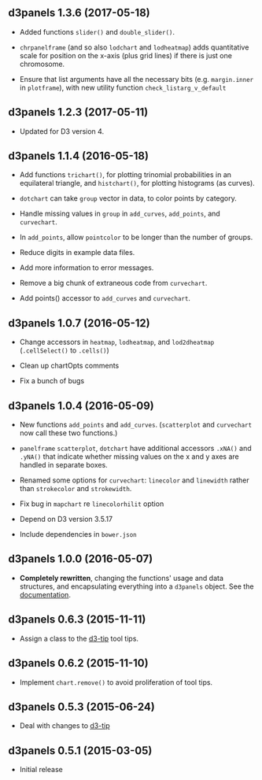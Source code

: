 ## d3panels 1.3.6 (2017-05-18)

- Added functions `slider()` and `double_slider()`.

- `chrpanelframe` (and so also `lodchart` and `lodheatmap`) adds
  quantitative scale for position on the x-axis (plus grid lines) if
  there is just one chromosome.

- Ensure that list arguments have all the necessary bits
  (e.g. `margin.inner` in `plotframe`),
  with new utility function `check_listarg_v_default`


## d3panels 1.2.3 (2017-05-11)

- Updated for D3 version 4.


## d3panels 1.1.4 (2016-05-18)

- Add functions `trichart()`, for plotting trinomial probabilities in an
  equilateral triangle, and `histchart()`, for plotting histograms (as
  curves).

- `dotchart` can take `group` vector in data, to color points by category.

- Handle missing values in `group` in `add_curves`, `add_points`, and
  `curvechart`.

- In `add_points`, allow `pointcolor` to be longer than the number of
  groups.

- Reduce digits in example data files.

- Add more information to error messages.

- Remove a big chunk of extraneous code from `curvechart`.

- Add points() accessor to `add_curves` and `curvechart`.


## d3panels 1.0.7 (2016-05-12)

- Change accessors in `heatmap`, `lodheatmap`, and `lod2dheatmap`
  (`.cellSelect()` to `.cells()`)

- Clean up chartOpts comments

- Fix a bunch of bugs


## d3panels 1.0.4 (2016-05-09)

- New functions `add_points` and `add_curves`. (`scatterplot`
  and `curvechart` now call these two functions.)

- `panelframe` `scatterplot`, `dotchart` have additional accessors
  `.xNA()` and `.yNA()` that indicate whether missing values on the x
  and y axes are handled in separate boxes.

- Renamed some options for `curvechart`: `linecolor` and `linewidth`
  rather than `strokecolor` and `strokewidth`.

- Fix bug in `mapchart` re `linecolorhilit` option

- Depend on D3 version 3.5.17

- Include dependencies in `bower.json`


## d3panels 1.0.0 (2016-05-07)

- **Completely rewritten**, changing the functions' usage and data
  structures, and encapsulating everything into a `d3panels` object.
  See the [documentation](https://github.com/kbroman/d3panels/tree/master/doc).


## d3panels 0.6.3 (2015-11-11)

- Assign a class to the [d3-tip](https://github.com/Caged/d3-tip) tool tips.


## d3panels 0.6.2 (2015-11-10)

- Implement `chart.remove()` to avoid proliferation of tool tips.


## d3panels 0.5.3 (2015-06-24)

- Deal with changes to [d3-tip](https://github.com/Caged/d3-tip)


## d3panels 0.5.1 (2015-03-05)

- Initial release
